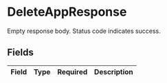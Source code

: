 # DeleteAppResponse

Empty response body. Status code indicates success.


## Fields

| Field       | Type        | Required    | Description |
| ----------- | ----------- | ----------- | ----------- |